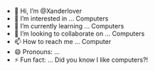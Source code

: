 - 👋 Hi, I’m @Xanderlover
- 👀 I’m interested in ... Computers
- 🌱 I’m currently learning ... Computers
- 💞️ I’m looking to collaborate on ... Computers
- 📫 How to reach me ... Computer
- 😄 Pronouns: ...
- ⚡ Fun fact: ... Did you know I like computers?!

<!---
Xanderlover/Xanderlover is a ✨ special ✨ repository because its `README.md` (this file) appears on your GitHub profile.
You can click the Preview link to take a look at your changes.
--->
